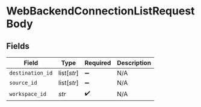 # WebBackendConnectionListRequestBody


## Fields

| Field              | Type               | Required           | Description        |
| ------------------ | ------------------ | ------------------ | ------------------ |
| `destination_id`   | list[*str*]        | :heavy_minus_sign: | N/A                |
| `source_id`        | list[*str*]        | :heavy_minus_sign: | N/A                |
| `workspace_id`     | *str*              | :heavy_check_mark: | N/A                |